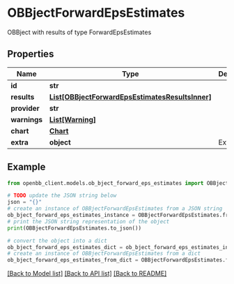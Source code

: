 # OBBjectForwardEpsEstimates

OBBject with results of type ForwardEpsEstimates

## Properties

Name | Type | Description | Notes
------------ | ------------- | ------------- | -------------
**id** | **str** |  | [optional] 
**results** | [**List[OBBjectForwardEpsEstimatesResultsInner]**](OBBjectForwardEpsEstimatesResultsInner.md) |  | [optional] 
**provider** | **str** |  | [optional] 
**warnings** | [**List[Warning]**](Warning.md) |  | [optional] 
**chart** | [**Chart**](Chart.md) |  | [optional] 
**extra** | **object** | Extra info. | [optional] 

## Example

```python
from openbb_client.models.ob_bject_forward_eps_estimates import OBBjectForwardEpsEstimates

# TODO update the JSON string below
json = "{}"
# create an instance of OBBjectForwardEpsEstimates from a JSON string
ob_bject_forward_eps_estimates_instance = OBBjectForwardEpsEstimates.from_json(json)
# print the JSON string representation of the object
print(OBBjectForwardEpsEstimates.to_json())

# convert the object into a dict
ob_bject_forward_eps_estimates_dict = ob_bject_forward_eps_estimates_instance.to_dict()
# create an instance of OBBjectForwardEpsEstimates from a dict
ob_bject_forward_eps_estimates_from_dict = OBBjectForwardEpsEstimates.from_dict(ob_bject_forward_eps_estimates_dict)
```
[[Back to Model list]](../README.md#documentation-for-models) [[Back to API list]](../README.md#documentation-for-api-endpoints) [[Back to README]](../README.md)


